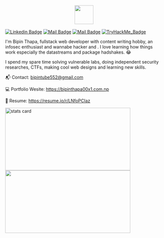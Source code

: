### <p align="center"><img height="60px" src="https://raw.githubusercontent.com/bipin0x01/portfolio2.0/master/assets/img/favicon.ico"></p> 


[![Linkedin Badge](https://img.shields.io/badge/bipin-thapa-73bb09203?style=flat&labelColor=0e76a8&logo=linkedin&logoColor=white)](https://www.linkedin.com/in/bipin-thapa-73bb09203/) [![Mail Badge](https://img.shields.io/badge/-@bt.kaji-e84393?style=flat&labelColor=e84393&logo=instagram&logoColor=white)](https://www.instagram.com/bipin0x01/) [![Mail Badge](https://img.shields.io/badge/-bipinthapa-c0392b?style=flat&labelColor=c0392b&logo=gmail&logoColor=white)](mailto:bt.kaji@gmail.com)
[![TryHackMe_Badge](https://img.shields.io/badge/TryHackMe-Profile-black?style=flat&logo=tryhackme&link=https://tryhackme.com/p/SPIDER/&color=red)](https://tryhackme.com/p/SPIDER/)


I'm Bipin Thapa, fullstack web developer with content writing hobby, an infosec enthusiast and wannabe hacker and . I love learning how things work especially the datastreams and package hadshakes. :joy: 

I spend my spare time solving vulnerable labs, doing independent security researches, CTFs, making cool web designs and learning new skills.

📬 Contact: bipintube552@gmail.com

💻 Portfolio Wesite: https://bipinthapa00x1.com.np

📑 Resume: https://resume.io/r/LNfoPCIaz


<p float="">
<img alt= "stats card" style="margin-right:30px!important" height="200px" width="400" src="https://github-readme-streak-stats.herokuapp.com/?user=bipin0x01&theme=radical" width="100"/>
<img height="200px" width="400"  src="https://github-readme-stats.vercel.app/api?username=bipin0x01&count_private=true&theme=radical&show_icons=true"  width="100"/>
</p>
